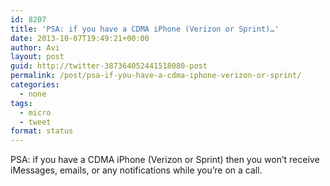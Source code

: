 ```yaml
---
id: 8207
title: 'PSA: if you have a CDMA iPhone (Verizon or Sprint)…'
date: 2013-10-07T19:49:21+00:00
author: Avi
layout: post
guid: http://twitter-387364052441518080-post
permalink: /post/psa-if-you-have-a-cdma-iphone-verizon-or-sprint/
categories:
  - none
tags:
  - micro
  - tweet
format: status
---
```

PSA: if you have a CDMA iPhone (Verizon or Sprint) then you won’t receive iMessages, emails, or any notifications while you’re on a call.